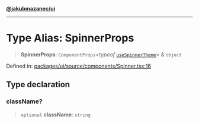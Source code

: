 [**@jakubmazanec/ui**](../README.md)

---

# Type Alias: SpinnerProps

> **SpinnerProps**: `ComponentProps`\<_typeof_
> [`useSpinnerTheme`](../functions/useSpinnerTheme.md)\> & `object`

Defined in:
[packages/ui/source/components/Spinner.tsx:16](https://github.com/jakubmazanec/tools/blob/adfe44f908094c1d1cdf19837842b33066bbd9d7/packages/ui/source/components/Spinner.tsx#L16)

## Type declaration

### className?

> `optional` **className**: `string`
